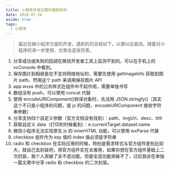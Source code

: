```yaml
---
title: 小程序开发过程中遇到的坑
date: 2018-07-26
aside: true
tags:
  - 小程序
---
```


> 最近在做小程序方面的开发，遇到的坑总结如下，以便以后查阅。随着对小程序的进一步使用，文章会逐渐完善。

<!-- more -->

1. 分享成功或失败的回调在微信开发者工具上监测不到的，可以在手机上的 vcConsole 中看到。
2. 保存图片到相册是在不支持网络地址的，需要先使用 getImageInfo 获取到图片 path，然用这个 path 来调用保存图片 API
3. app.wxss 中的公共样式在组件中不起作用，需要单独书写
4. 数组没有 push，可以使用 concat 代替
5. 使用 encodeURIComponent()转译对象时，先试用 JSON.stringfy()（其实这个不只是小程序的问题，是 js 的问题，encodeURIComponent 接收字符串参数）
6. 分享支持四个自定义参数（官方文档没有找到）：path、imgUrl、desc、tittl
7. 获取自定义 data（打印的时候看到）：e.currentTarget.dataset.name
8. 微信小程序无法实现原生 js 的 innerHTML 功能，可以使用 wxParse 代替
9. checkbox 组件作为 key 值的 index 值必须是字符串
10. radio 和 checkbox 在实际应用的时候，特别是需求样式与官方组件差别比较大，就自己去封装吧，用官方组件实在太难用，如果你想在官方组件基础上二次封装，我个人突破了全不选功能，但是全选功能突破不了，过后我会在单独一篇文章中分享 radio 和 checkbox 的二次封装。
